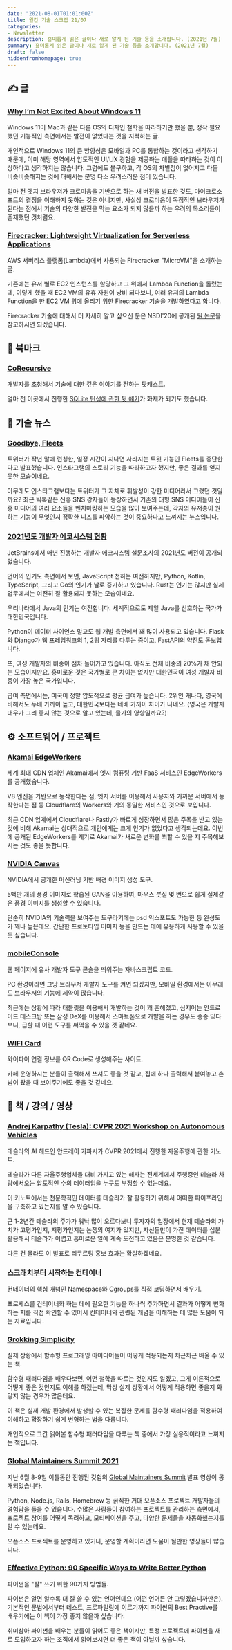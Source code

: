 ```yaml
---
date: "2021-08-01T01:01:00Z"
title: 월간 기술 스크랩 21/07
categories:
- Newsletter
description: 흥미롭게 읽은 글이나 새로 알게 된 기술 등을 소개합니다. (2021년 7월)
summary: 흥미롭게 읽은 글이나 새로 알게 된 기술 등을 소개합니다. (2021년 7월)
draft: false
hiddenfromhomepage: true
---
```


## ✍️ 글

### [Why I’m Not Excited About Windows 11](https://medium.com/pcmag-access/why-im-not-excited-about-windows-11-590199b2c0ca)

Windows 11이 Mac과 같은 다른 OS의 디자인 철학을 따라하기만 했을 뿐,
정작 필요했던 기능적인 측면에서는 발전이 없었다는 것을 지적하는 글.

개인적으로 Windows 11의 큰 방향성은 모바일과 PC를 통합하는 것이라고 생각하기 때문에,
이미 해당 영역에서 압도적인 UI/UX 경험을 제공하는 애플을 따라하는 것이 이상하다고 생각하지는 않습니다.
그럼에도 불구하고, 각 OS의 차별점이 없어지고 다들 비슷비슷해지는 것에 대해서는 분명 다소 우려스러운 점이 있습니다.

얼마 전 엣지 브라우저가 크로미움을 기반으로 하는 새 버전을 발표한 것도,
마이크로소프트의 결정을 이해하지 못하는 것은 아니지만,
사실상 크로미움이 독점적인 브라우저가 된다는 점에서 기술의 다양한 발전을 막는 요소가 되지 않을까 하는
우려의 목소리들이 존재했던 것처럼요.

### [Firecracker: Lightweight Virtualization for Serverless Applications](https://www.micahlerner.com/2021/06/17/firecracker-lightweight-virtualization-for-serverless-applications.html)

AWS 서버리스 플랫폼(Lambda)에서 사용되는 Firecracker "MicroVM"을 소개하는 글.

기존에는 유저 별로 EC2 인스턴스를 할당하고 그 위에서 Lambda Function을 돌렸는데,
이렇게 했을 때 EC2 VM의 유휴 자원이 낭비 되다보니, 여러 유저의 Lambda Function을 한 EC2 VM 위에 올리기 위한
Firecracker 기술을 개발하였다고 합니다.

Firecracker 기술에 대해서 더 자세히 알고 싶으신 분은 NSDI'20에 공개된 [원 논문](https://www.usenix.org/conference/nsdi20/presentation/agache)을 참고하시면 되겠습니다.

## 📌 북마크

### [CoRecursive](https://corecursive.com/)

개발자를 초청해서 기술에 대한 깊은 이야기를 전하는 팟캐스트.

얼마 전 이곳에서 진행한 [SQLite 탄생에 관한 뒷 얘기](https://corecursive.com/066-sqlite-with-richard-hipp/)가 화제가 되기도 했습니다.

## 📰 기술 뉴스

### [Goodbye, Fleets](https://blog.twitter.com/en_us/topics/product/2021/goodbye-fleets)

트위터가 작년 말에 런칭한, 일정 시간이 지나면 사라지는 트윗 기능인 Fleets를 중단한다고 발표했습니다.
인스타그램의 스토리 기능을 따라하고자 했지만, 좋은 결과를 얻지 못한 모습이네요.

아무래도 인스타그램보다는 트위터가 그 자체로 휘발성이 강한 미디어라서 그랬던 것일까요?
최근 틱톡같은 신흥 SNS 강자들이 등장하면서 기존의 대형 SNS 미디어들이 신흥 미디어의 여러 요소들을 벤치마킹하는 모습을 많이 보여주는데,
각자의 유저층이 원하는 기능이 무엇인지 정확한 니즈를 파악하는 것이 중요하다고 느껴지는 뉴스입니다.

### [2021년도 개발자 에코시스템 현황](https://blog.jetbrains.com/ko/blog/2021/07/16/the-state-of-developer-ecosystem-2021/)

JetBrains에서 매년 진행하는 개발자 에코시스템 설문조사의 2021년도 버전이 공개되었습니다.

언어의 인기도 측면에서 보면, JavaScript 천하는 여전하지만,
Python, Kotlin, TypeScript, 그리고 Go의 인기가 날로 증가하고 있습니다.
Rust는 인기는 많지만 실제 업무에서는 여전히 잘 활용되지 못하는 모습이네요.

우리나라에서 Java의 인기는 여전합니다. 세계적으로도 제일 Java를 선호하는 국가가 대한민국입니다.

Python이 데이터 사이언스 말고도 웹 개발 측면에서 꽤 많이 사용되고 있습니다. Flask와 Django가 웹 프레임워크의 1, 2위 자리를 다투는 중이고,
FastAPI의 약진도 돋보입니다.

또, 여성 개발자의 비중이 점차 늘어가고 있습니다. 아직도 전체 비중의 20%가 채 안되는 모습이지만요.
흥미로운 것은 국가별로 큰 차이는 없지만 대한민국이 여성 개발자 비중이 가장 높은 국가입니다.

급여 측면에서는, 미국이 정말 압도적으로 평균 급여가 높습니다.
2위인 캐나다, 영국에 비해서도 두배 가까이 높고, 대한민국보다는 네배 가까이 차이가 나네요.
(영국은 개발자 대우가 그리 좋지 않는 것으로 알고 있는데, 물가의 영향일까요?)


## ⚙️ 소프트웨어 / 프로젝트

### [Akamai EdgeWorkers](https://developer.akamai.com/akamai-edgeworkers-overview)

세계 최대 CDN 업체인 Akamai에서 엣지 컴퓨팅 기반 FaaS 서비스인 EdgeWorkers를 공개했습니다.

V8 엔진을 기반으로 동작한다는 점, 엣지 서버를 이용해서 사용자와 가까운 서버에서 동작한다는 점 등
Cloudflare의 Workers와 거의 동일한 서비스인 것으로 보입니다.

최근 CDN 업계에서 Cloudflare나 Fastly가 빠르게 성장하면서 많은 주목을 받고 있는 것에 비해
Akamai는 상대적으로 개인에게는 크게 인기가 없었다고 생각되는데요.
이번에 공개된 EdgeWorkers를 계기로 Akamai가 새로운 변화를 꾀할 수 있을 지 주목해보시는 것도 좋을 듯합니다.

### [NVIDIA Canvas](https://www.nvidia.com/en-gb/studio/canvas/)

NVIDIA에서 공개한 머신러닝 기반 배경 이미지 생성 도구.

5백만 개의 풍경 이미지로 학습된 GAN을 이용하여,
마우스 붓질 몇 번으로 쉽게 실제같은 풍경 이미지를 생성할 수 있습니다.

단순히 NVIDIA의 기술력을 보여주는 도구라기에는 psd 익스포트도 가능한 등 완성도가 꽤나 높은데요.
간단한 프로토타입 이미지 등을 만드는 데에 유용하게 사용할 수 있을 듯 싶습니다.

### [mobileConsole](https://www.hnldesign.nl/work/code/mobileconsole-javascript-console-for-mobile-devices/)

웹 페이지에 유사 개발자 도구 콘솔을 띄워주는 자바스크립트 코드.

PC 환경이라면 그냥 브라우저 개발자 도구를 켜면 되겠지만,
모바일 환경에서는 아무래도 브라우저의 기능에 제약이 많습니다.

최근에는 상황에 따라 태블릿을 이용해서 개발하는 것이 꽤 흔해졌고,
심지어는 안드로이드 데스크탑 또는 삼성 DeX를 이용해서 스마트폰으로 개발을 하는 경우도 종종 있다보니,
급할 때 이런 도구를 써먹을 수 있을 것 같네요.

### [WIFI Card](https://wificard.io/)

와이파이 연결 정보를 QR Code로 생성해주는 사이트.

카페 운영하시는 분들이 출력해서 쓰셔도 좋을 것 같고,
집에 하나 출력해서 붙여놓고 손님이 왔을 때 보여주기에도 좋을 것 같네요.


## 📙 책 / 강의 / 영상

### [Andrej Karpathy (Tesla): CVPR 2021 Workshop on Autonomous Vehicles](https://youtu.be/g6bOwQdCJrc)

테슬라의 AI 헤드인 안드레이 카파시가 CVPR 2021에서 진행한 자율주행에 관한 키노트.

테슬라가 다른 자율주행업체들 대비 가지고 있는 해자는
전세계에서 주행중인 테슬라 차량에서오는 압도적인 수의 데이터임을 누구도 부정할 수 없는데요.

이 키노트에서는 천문학적인 데이터를 테슬라가 잘 활용하기 위해서 어떠한 파이프라인을 구축하고 있는지를 알 수 있습니다.

근 1-2년간 테슬라의 주가가 워낙 많이 오르다보니 투자자의 입장에서 현재 테슬라의 가치가 고평가인지, 저평가인지는 논쟁의 여지가 있지만,
자신들만이 가진 데이터를 십분 활용해서 테슬라가 어렵고 흥미로운 일에 계속 도전하고 있음은 분명한 것 같습니다.

다른 건 몰라도 이 발표로 리쿠르팅 홍보 효과는 확실하겠네요.

### [스크래치부터 시작하는 컨테이너](https://m.youtube.com/watch?v=8fi7uSYlOdc)

컨테이너의 핵심 개념인 Namespace와 Cgroups를 직접 코딩하면서 배우기.

프로세스를 컨테이너화 하는 데에 필요한 기능을 하나씩 추가하면서
결과가 어떻게 변화하는 지를 직접 확인할 수 있어서 컨테이너와 관련된 개념을 이해하는 데 많은 도움이 되는 자료입니다.

### [Grokking Simplicity](https://www.amazon.com/Grokking-Simplicity-software-functional-thinking/dp/1617296201)

실제 상황에서 함수형 프로그래밍 아이디어들이 어떻게 적용되는지 차근차근 배울 수 있는 책.

함수형 패러다임을 배우다보면, 어떤 철학을 따르는 것인지도 알겠고, 그게 이론적으로 어떻게 좋은 것인지도 이해를 하겠는데,
막상 실제 상황에서 어떻게 적용하면 좋을지 와닿지 않는 경우가 많은데요.

이 책은 실제 개발 환경에서 발생할 수 있는 복잡한 문제를 함수형 패러다임을 적용하여 이해하고 확장하기 쉽게 변형하는 법을 다룹니다.

개인적으로 그간 읽어본 함수형 패러다임을 다루는 책 중에서 가장 실용적이라고 느껴지는 책입니다.

### [Global Maintainers Summit 2021](https://youtube.com/c/GitHub)

지난 6월 8-9일 이틀동안 진행된 깃헙의 [Global Maintainers Summit](https://globalmaintainersummit.github.com/) 발표 영상이 공개되었습니다.

Python, Node.js, Rails, Homebrew 등 굵직한 거대 오픈소스 프로젝트 개발자들의
경험담을 들을 수 있습니다.
수많은 사람들이 참여하는 프로젝트를 관리하는 측면에서,
프로젝트 참여를 어떻게 독려하고, 모티베이션을 주고, 다양한 문제들을 자동화했는지를 알 수 있는데요.

오픈소스 프로젝트를 운영하고 있거나, 운영할 계획이라면 도움이 될만한 영상들이 많습니다.

### [Effective Python: 90 Specific Ways to Write Better Python](https://www.amazon.com/Effective-Python-Specific-Software-Development/dp/0134853989)

파이썬을 "잘" 쓰기 위한 90가지 방법들.

파이썬은 알면 알수록 더 잘 쓸 수 있는 언어인데요 (어떤 언어든 안 그렇겠습니까만은).
기본적인 문법에서부터 테스트, 프로파일링에 이르기까지 파이썬의 Best Practive를 배우기에는 이 책이 가장 좋지 않을까 싶습니다.

취미삼아 파이썬을 배우는 분들이 읽어도 좋은 책이지만,
특정 프로젝트에 파이썬을 새로 도입하고자 하는 조직에서 읽어보시면 더 좋은 책이 아닐까 싶습니다.
